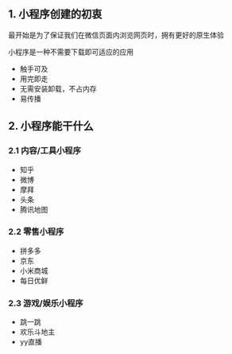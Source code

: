 ## 1. 小程序创建的初衷

最开始是为了保证我们在微信页面内浏览网页时，拥有更好的原生体验

小程序是一种不需要下载即可适应的应用

* 触手可及
* 用完即走
* 无需安装卸载，不占内存
* 易传播

## 2. 小程序能干什么

### 2.1 内容/工具小程序

* 知乎
* 微博
* 摩拜
* 头条
* 腾讯地图

### 2.2 零售小程序

* 拼多多
* 京东
* 小米商城
* 每日优鲜

### 2.3 游戏/娱乐小程序

* 跳一跳
* 欢乐斗地主
* yy直播


